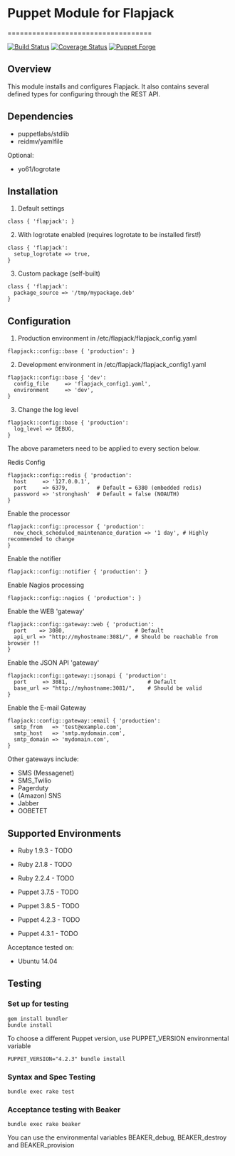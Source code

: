 # Puppet Module for Flapjack
===================================

[![Build Status](https://travis-ci.org/Lavaburn/puppet-flapjack.png)](https://travis-ci.org/Lavaburn/puppet-flapjack)
[![Coverage Status](https://coveralls.io/repos/github/Lavaburn/puppet-flapjack/badge.svg)](https://coveralls.io/github/Lavaburn/puppet-flapjack)
[![Puppet Forge](http://img.shields.io/puppetforge/v/Lavaburn/flapjack.svg)](https://forge.puppetlabs.com/Lavaburn/flapjack)

## Overview
This module installs and configures Flapjack.
It also contains several defined types for configuring through the REST API.

## Dependencies
* puppetlabs/stdlib
* reidmv/yamlfile

Optional:
* yo61/logrotate

## Installation
1. Default settings
```
class { 'flapjack': }
```

2. With logrotate enabled (requires logrotate to be installed first!)
```
class { 'flapjack':
  setup_logrotate => true,
}
```

3. Custom package (self-built)
```
class { 'flapjack':
  package_source => '/tmp/mypackage.deb'
}
```

## Configuration

1. Production environment in /etc/flapjack/flapjack_config.yaml
```
flapjack::config::base { 'production': }
```

2. Development environment in /etc/flapjack/flapjack_config1.yaml
```
flapjack::config::base { 'dev':
  config_file     => 'flapjack_config1.yaml',
  environment     => 'dev',
}
```

3. Change the log level
```
flapjack::config::base { 'production': 
  log_level => DEBUG,
}
```
The above parameters need to be applied to every section below. 


Redis Config
```
flapjack::config::redis { 'production':
  host     => '127.0.0.1',
  port     => 6379,			# Default = 6380 (embedded redis)
  password => 'stronghash'	# Default = false (NOAUTH)
}
```

Enable the processor
```
flapjack::config::processor { 'production':
  new_check_scheduled_maintenance_duration => '1 day', # Highly recommended to change
}
```

Enable the notifier
```
flapjack::config::notifier { 'production': }
```

Enable Nagios processing
```
flapjack::config::nagios { 'production': }
```

Enable the WEB 'gateway'
```
flapjack::config::gateway::web { 'production':
  port    => 3080,						# Default
  api_url => "http://myhostname:3081/",	# Should be reachable from browser !!
}
```

Enable the JSON API 'gateway'
```
flapjack::config::gateway::jsonapi { 'production':
  port 	   => 3081,							# Default
  base_url => "http://myhostname:3081/",	# Should be valid
}
```

Enable the E-mail Gateway
```
flapjack::config::gateway::email { 'production':
  smtp_from   => 'test@example.com',
  smtp_host   => 'smtp.mydomain.com',
  smtp_domain => 'mydomain.com',
}
```

Other gateways include:
* SMS (Messagenet)
* SMS_Twilio
* Pagerduty
* (Amazon) SNS
* Jabber
* OOBETET

## Supported Environments

* Ruby 1.9.3 - TODO
* Ruby 2.1.8 - TODO
* Ruby 2.2.4 - TODO

* Puppet 3.7.5 - TODO
* Puppet 3.8.5 - TODO
* Puppet 4.2.3 - TODO
* Puppet 4.3.1 - TODO

Acceptance tested on:
* Ubuntu 14.04

## Testing

### Set up for testing
```
gem install bundler
bundle install
```

To choose a different Puppet version, use PUPPET_VERSION environmental variable
```
PUPPET_VERSION="4.2.3" bundle install
```

### Syntax and Spec Testing
```
bundle exec rake test
```

### Acceptance testing with Beaker
```
bundle exec rake beaker
```
You can use the environmental variables BEAKER_debug, BEAKER_destroy and BEAKER_provision 
